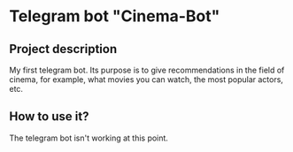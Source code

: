 # Telegram bot "Cinema-Bot"

## Project description
My first telegram bot. Its purpose is to give recommendations in the field of cinema, for example, what movies you can watch, the most popular actors, etc.

## How to use it?
The telegram bot isn't working at this point.
